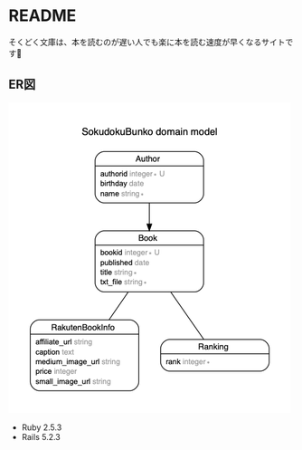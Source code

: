 # README
そくどく文庫は、本を読むのが遅い人でも楽に本を読む速度が早くなるサイトです📖

## ER図
![ER図](./erd.png)

* Ruby 2.5.3
* Rails 5.2.3
